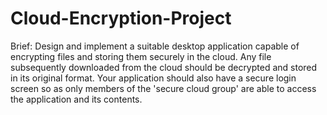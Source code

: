 # Cloud-Encryption-Project

Brief:
Design and implement a suitable desktop application capable of encrypting files and storing them securely in the cloud.
Any file subsequently downloaded from the cloud should be decrypted and stored in its original format.
Your application should also have a secure login screen so as only members of the 'secure cloud group' are able to access the application and its contents.
